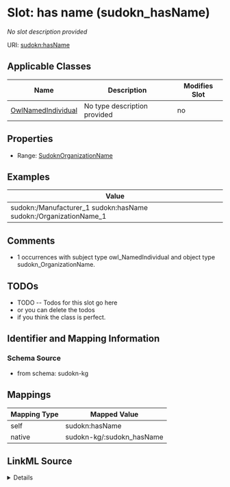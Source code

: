 

# Slot: has name (sudokn_hasName)


_No slot description provided_





URI: [sudokn:hasName](http://asu.edu/semantics/SUDOKN/hasName)



<!-- no inheritance hierarchy -->





## Applicable Classes

| Name | Description | Modifies Slot |
| --- | --- | --- |
| [OwlNamedIndividual](../classes/OwlNamedIndividual.md) | No type description provided |  no  |







## Properties

* Range: [SudoknOrganizationName](../classes/SudoknOrganizationName.md)






## Examples

| Value |
| --- |
| sudokn:/Manufacturer_1 sudokn:hasName sudokn:/OrganizationName_1 |

## Comments

* 1 occurrences with subject type owl_NamedIndividual and object type sudokn_OrganizationName.

## TODOs

* TODO -- Todos for this slot go here
* or you can delete the todos
* if you think the class is perfect.

## Identifier and Mapping Information







### Schema Source


* from schema: sudokn-kg




## Mappings

| Mapping Type | Mapped Value |
| ---  | ---  |
| self | sudokn:hasName |
| native | sudokn-kg/:sudokn_hasName |




## LinkML Source

<details>
```yaml
name: sudokn_hasName
description: No slot description provided
title: has name
todos:
- TODO -- Todos for this slot go here
- or you can delete the todos
- if you think the class is perfect.
comments:
- 1 occurrences with subject type owl_NamedIndividual and object type sudokn_OrganizationName.
examples:
- value: sudokn:/Manufacturer_1 sudokn:hasName sudokn:/OrganizationName_1
from_schema: sudokn-kg
rank: 1000
slot_uri: sudokn:hasName
alias: sudokn_hasName
domain_of:
- owl_NamedIndividual
subproperty_of: io_denotedBy
range: sudokn_OrganizationName

```
</details>